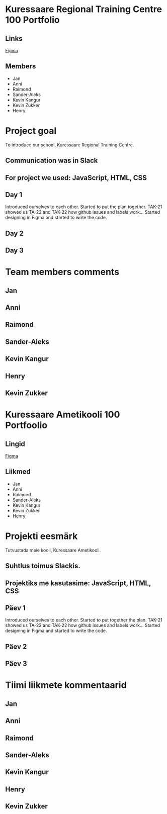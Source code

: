 # Kuressaare Regional Training Centre 100 Portfolio


## Links
[Figma](https://www.figma.com/file/A7QbEvQccutgwBl1vWuL6v/KAK100PORTFOOLIO-team-library?node-id=0%3A1)

## Members

* Jan
* Anni
* Raimond
* Sander-Aleks
* Kevin Kangur
* Kevin Zukker
* Henry

# Project goal
To introduce our school, Kuressaare Regional Training Centre.

## Communication was in Slack
## For project we used: JavaScript, HTML, CSS

## Day 1
Introduced ourselves to each other.
Started to put the plan together.
TAK-21 showed us TA-22 and TAK-22 how github issues and labels work...
Started designing in Figma and started to write the code.

## Day 2


## Day 3


# Team members comments

## Jan

## Anni

## Raimond

## Sander-Aleks

## Kevin Kangur

## Henry

## Kevin Zukker



# Kuressaare Ametikooli 100 Portfoolio


## Lingid
[Figma](https://www.figma.com/file/A7QbEvQccutgwBl1vWuL6v/KAK100PORTFOOLIO-team-library?node-id=0%3A1)

## Liikmed

* Jan
* Anni
* Raimond
* Sander-Aleks
* Kevin Kangur
* Kevin Zukker
* Henry

# Projekti eesmärk
Tutvustada meie kooli, Kuressaare Ametikooli.

## Suhtlus toimus Slackis.
## Projektiks me kasutasime: JavaScript, HTML, CSS

## Päev 1
Introduced ourselves to each other.
Started to put together the plan.
TAK-21 showed us TA-22 and TAK-22 how github issues and labels work...
Started designing in Figma and started to write the code.

## Päev 2


## Päev 3


# Tiimi liikmete kommentaarid

## Jan

## Anni

## Raimond

## Sander-Aleks

## Kevin Kangur

## Henry

## Kevin Zukker
